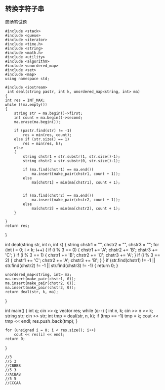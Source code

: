 ##  转换字符子串  ##  
商汤笔试题

	#include <stack>
	#include <queue>
	#include <iterator>
	#include <time.h>
	#include <string>
	#include <math.h>
	#include <utility>
	#include <algorithm>
	#include <unordered_map>
	#include <set>
	#include <map>
	using namespace std;

	#include <iostream>
   	 int deal(string pastr, int k, unordered_map<string, int> ma)
	{
	int res = INT_MAX;
	while (!ma.empty())
	{
		string str = ma.begin()->first;
		int count = ma.begin()->second;
		ma.erase(ma.begin());

		if (pastr.find(str) != -1)
			res = min(res, count);
		else if (str.size() == 1)
			res = min(res, k);
		else 
		{
			string chstr1 = str.substr(1, str.size()-1);
			string chstr2 = str.substr(0, str.size()-1);
		
			if (ma.find(chstr1) == ma.end())
				ma.insert(make_pair(chstr1, count + 1));
			else
				ma[chstr1] = min(ma[chstr1], count + 1);

			
			if (ma.find(chstr2) == ma.end())
				ma.insert(make_pair(chstr2, count + 1));
			else
				ma[chstr2] = min(ma[chstr2], count + 1);
		}
		
	}
	return res;
}

int deal(string str, int n, int k)
{
	string chstr1 = "", chstr2 = "", chstr3 = "";
	for (int i = 0; i < k; i++)
	{
		if (i % 3 == 0)
		{
			chstr1 += 'A'; chstr2 += 'B'; chstr3 += 'C';
		}
		if (i % 3 == 1)
		{
			chstr1 += 'B'; chstr2 += 'C'; chstr3 += 'A';
		}
		if (i % 3 == 2)
		{
			chstr1 += 'C'; chstr2 += 'A'; chstr3 += 'B';
		}
	}
	if (str.find(chstr1) != -1 || str.find(chstr2) != -1 || str.find(chstr3) != -1)
	{
		return 0;
	}

	unordered_map<string, int> ma;
	ma.insert(make_pair(chstr1, 0));
	ma.insert(make_pair(chstr2, 0));
	ma.insert(make_pair(chstr3, 0));
	return deal(str, k, ma);
}

int main()
{
	int q; cin >> q;
	vector<int> res;
	while (q--)
	{
		int n, k; cin >> n >> k;
		string str; cin >> str;
		int tmp = deal(str, n, k);
		if (tmp == -1)
			tmp = k;
		cout << tmp << endl;
		res.push_back(tmp);
	}

	for (unsigned i = 0; i < res.size(); i++)
		cout << res[i] << endl;
	return 0;
}
    
    //3
    //5 2
    //CBBBB
    //5 3
    //ACBAB
    //5 5
    //CCCAA
